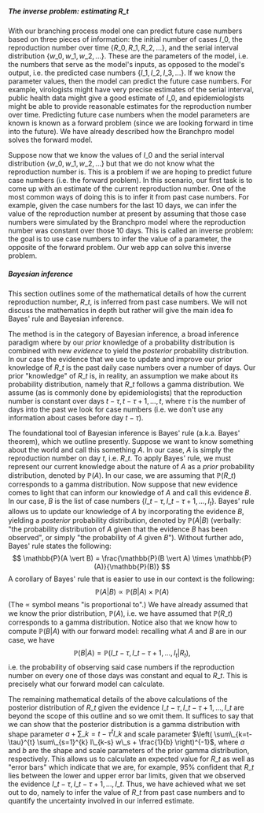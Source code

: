 ##### The inverse problem: estimating $R\_t$

With our branching process model one can predict future case numbers based on three pieces of information: the initial number of cases $I\_0$, the reproduction number over time $\{R\_0, R\_1, R\_2, ... \}$, and the serial interval distribution $\{w\_0, w\_1, w\_2, ... \}$. These are the parameters of the model, i.e. the numbers that serve as the model's inputs, as opposed to the model's output, i.e. the predicted case numbers $\{I\_1, I\_2, I\_3, ... \}$. If we know the parameter values, then the model can predict the future case numbers. For example, virologists might have very precise estimates of the serial interval, public health data might give a good estimate of $I\_0$, and epidemiologists might be able to provide reasonable estimates for the reproduction number over time. Predicting future case numbers when the model parameters are known is known as a forward problem (since we are looking forward in time into the future). We have already described how the Branchpro model solves the forward model.

Suppose now that we know the values of $I\_0$ and the serial interval distribution $\{w\_0, w\_1, w\_2, ... \}$ but that we do not know what the reproduction number is. This is a problem if we are hoping to predict future case numbers (i.e. the forward problem). In this scenario, our first task is to come up with an estimate of the current reproduction number. One of the most common ways of doing this is to infer it from past case numbers. For example, given the case numbers for the last 10 days, we can infer the value of the reproduction number at present by assuming that those case numbers were simulated by the Branchpro model where the reproduction number was constant over those 10 days. This is called an inverse problem: the goal is to use case numbers to infer the value of a parameter, the opposite of the forward problem. Our web app can solve this inverse problem.

##### Bayesian inference
This section outlines some of the mathematical details of how the current reproduction number, $R\_t$, is inferred from past case numbers. We will not discuss the mathematics in depth but rather will give the main idea fo Bayes' rule and Bayesian inference.

The method is in the category of Bayesian inference, a broad inference paradigm where by our $\textit{prior}$ knowledge of a probability distribution is combined with new $\textit{evidence}$ to yield the $\textit{posterior}$ probability distribution. In our case the evidence that we use to update and improve our prior knowledge of $R\_t$ is the past daily case numbers over a number of days. Our prior "knowledge" of $R\_t$ is, in reality, an assumption we make about its probability distribution, namely that $R\_t$ follows a gamma distribution. We assume (as is commonly done by epidemiologists) that the reproduction number is constant over days $t-\tau, t-\tau+1, ..., t$, where $\tau$ is the number of days into the past we look for case numbers (i.e. we don't use any information about cases before day $t-\tau$).

The foundational tool of Bayesian inference is Bayes' rule (a.k.a. Bayes' theorem), which we outline presently. Suppose we want to know something about the world and call this something $A$. In our case, $A$ is simply the reproduction number on day $t$, i.e. $R\_t$. To apply Bayes' rule, we must represent our current knowledge about the nature of $A$ as a $\textit{prior}$ probability distribution, denoted by $\mathbb{P}(A)$. In our case, we are assuming that $\mathbb{P}(R\_t)$ corresponds to a gamma distribution. Now suppose that new evidence comes to light that can inform our knowledge of $A$ and call this evidence $B$. In our case, $B$ is the list of case numbers $\{I\_{t-\tau}, I\_{t-\tau+1}, ..., I_t \}$. Bayes' rule allows us to update our knowledge of $A$ by incorporating the evidence $B$, yielding a $\textit{posterior}$ probability distribution, denoted by $\mathbb{P}(A \vert B)$ (verbally: "the probability distribution of $A$ given that the evidence $B$ has been observed", or simply "the probability of $A$ given $B$"). Without further ado, Bayes' rule states the following:
$$
\mathbb{P}(A \vert B) = \frac{\mathbb{P}(B \vert A) \times \mathbb{P}(A)}{\mathbb{P}(B)}
$$
A corollary of Bayes' rule that is easier to use in our context is the following:
$$
\mathbb{P}(A \vert B) \propto \mathbb{P}(B \vert A) \times \mathbb{P}(A)
$$
(The $\propto$ symbol means "is proportional to".) We have already assumed that we know the prior distribution, $\mathbb{P}(A)$, i.e. we have assumed that $\mathbb{P}(R\_t)$ corresponds to a gamma distribution. Notice also that we know how to compute $\mathbb{P}(B \vert A)$ with our forward model: recalling what $A$ and $B$ are in our case, we have $$\mathbb{P}(B \vert A) = \mathbb{P}(I\_{t-\tau}, I\_{t-\tau+1}, ..., I_t \vert R_t),$$ i.e. the probability of observing said case numbers if the reproduction number on every one of those days was constant and equal to $R\_t$. This is precisely what our forward model can calculate.

The remaining mathematical details of the above calculations of the posterior distribution of $R\_t$ given the evidence $I\_{t-\tau}, I\_{t-\tau+1}, ..., I\_t$ are beyond the scope of this outline and so we omit them. It suffices to say that we can show that the posterior distribution is a gamma distribution with shape parameter $a + \sum\_{k=t-\tau}^{t} I\_k$ and scale parameter $\left( \sum\_{k=t-\tau}^{t} \sum\_{s=1}^{k} I\_{k-s} w\_s + \frac{1}{b} \right)^{-1}$, where $a$ and $b$ are the shape and scale parameters of the prior gamma distribution, respectively. This allows us to calculate an expected value for $R\_t$ as well as "error bars" which indicate that we are, for example, 95% confident that $R\_t$ lies between the lower and upper error bar limits, given that we observed the evidence $I\_{t-\tau}, I\_{t-\tau+1}, ..., I\_t$. Thus, we have achieved what we set out to do, namely to infer the value of $R\_t$ from past case numbers and to quantify the uncertainty involved in our inferred estimate.
